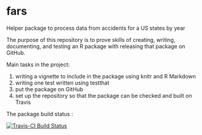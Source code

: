 # fars
Helper package to process data from accidents for a US states by year

The purpose of this repository is to prove skills of creating, writing, 
documenting, and testing an R package with releasing that package on GitHub. 

Main tasks in the project:

1. writing a vignette to include in the package using knitr and R Markdown
2. writing  one test written using testthat
3. put the package on GitHub
4. set up the repository so that the package can be checked and built on Travis

The package build status : 

[![Travis-CI Build Status](https://travis-ci.org/cogitoergoread/fars.svg?branch=master)](https://travis-ci.org/cogitoergoread/fars)
